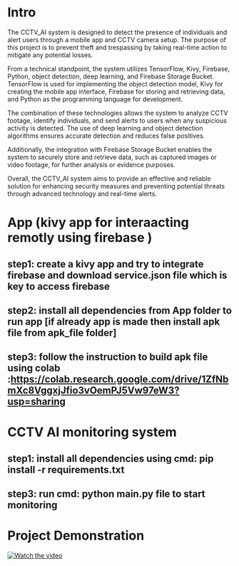 # Intro

The CCTV_AI system is designed to detect the presence of individuals and alert users through a mobile app and CCTV camera setup. The purpose of this project is to prevent theft and trespassing by taking real-time action to mitigate any potential losses.

From a technical standpoint, the system utilizes TensorFlow, Kivy, Firebase, Python, object detection, deep learning, and Firebase Storage Bucket. TensorFlow is used for implementing the object detection model, Kivy for creating the mobile app interface, Firebase for storing and retrieving data, and Python as the programming language for development.

The combination of these technologies allows the system to analyze CCTV footage, identify individuals, and send alerts to users when any suspicious activity is detected. The use of deep learning and object detection algorithms ensures accurate detection and reduces false positives.

Additionally, the integration with Firebase Storage Bucket enables the system to securely store and retrieve data, such as captured images or video footage, for further analysis or evidence purposes.

Overall, the CCTV_AI system aims to provide an effective and reliable solution for enhancing security measures and preventing potential threats through advanced technology and real-time alerts.



# App (kivy app for interaacting remotly using firebase )

## step1: create a kivy app and try to integrate firebase and download service.json file which is key to access firebase

## step2: install all dependencies from App folder to run app [if already app is made then install apk file from apk_file folder]

## step3: follow the instruction to build apk file using colab :https://colab.research.google.com/drive/1ZfNbmXc8VggxjJfio3vOemPJ5Vw97eW3?usp=sharing

# CCTV AI monitoring system

## step1: install all dependencies using cmd: pip install -r requirements.txt

## step3: run cmd: python main.py file to start monitoring

# Project Demonstration

[![Watch the video](https://img.youtube.com/vi/TzO3gwJRiP8/hqdefault.jpg)](https://www.youtube.com/embed/TzO3gwJRiP8)
